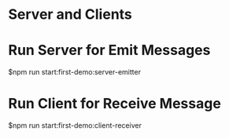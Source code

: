 # Server and Clients

# Run Server for Emit Messages

\$npm run start:first-demo:server-emitter

# Run Client for Receive Message

\$npm run start:first-demo:client-receiver
